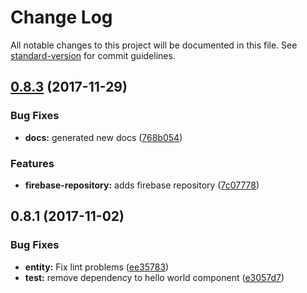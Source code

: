 # Change Log

All notable changes to this project will be documented in this file. See [standard-version](https://github.com/conventional-changelog/standard-version) for commit guidelines.

<a name="0.8.3"></a>
## [0.8.3](https://github.com/alfredoperez/ngx-datacontext/compare/v0.8.1...v0.8.3) (2017-11-29)


### Bug Fixes

* **docs:** generated new docs ([768b054](https://github.com/alfredoperez/ngx-datacontext/commit/768b054))


### Features

* **firebase-repository:** adds firebase repository ([7c07778](https://github.com/alfredoperez/ngx-datacontext/commit/7c07778))



<a name="0.8.1"></a>
## 0.8.1 (2017-11-02)


### Bug Fixes

* **entity:** Fix lint problems ([ee35783](https://github.com/alfredoperez/ngx-datacontext/commit/ee35783))
* **test:** remove dependency to hello world component ([e3057d7](https://github.com/alfredoperez/ngx-datacontext/commit/e3057d7))
